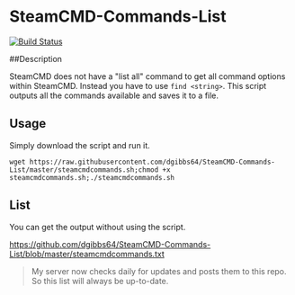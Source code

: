 # SteamCMD-Commands-List
[![Build Status](https://travis-ci.org/dgibbs64/SteamCMD-Commands-List.svg?branch=master)](https://travis-ci.org/dgibbs64/SteamCMD-Commands-List)

##Description

SteamCMD does not have a "list all" command to get all command options within SteamCMD.
Instead you have to use `find <string>`.
This script outputs all the commands available and saves it to a file.

## Usage

Simply download the script and run it.

	wget https://raw.githubusercontent.com/dgibbs64/SteamCMD-Commands-List/master/steamcmdcommands.sh;chmod +x steamcmdcommands.sh;./steamcmdcommands.sh

## List
You can get the output without using the script.

https://github.com/dgibbs64/SteamCMD-Commands-List/blob/master/steamcmdcommands.txt

> My server now checks daily for updates and posts them to this repo. So this list will always be up-to-date.
